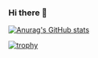 ### Hi there 👋

<!--
**mbaneshi/mbaneshi** is a ✨ _special_ ✨ repository because its `README.md` (this file) appears on your GitHub profile.

Here are some ideas to get you started:

- 🔭 I’m currently working on ...
- 🌱 I’m currently learning ...
- 👯 I’m looking to collaborate on ...
- 🤔 I’m looking for help with ...
- 💬 Ask me about ...
- 📫 How to reach me: ...
- 😄 Pronouns: ...
- ⚡ Fun fact: ...
-->
[![Anurag's GitHub stats](https://github-readme-stats.vercel.app/api?username=mbaneshi)](https://github.com/mbaneshi/github-readme-stats)

[![trophy](https://github-profile-trophy.vercel.app/?username=mbaneshi)](https://github.com/mbaneshi/github-profile-trophy)
